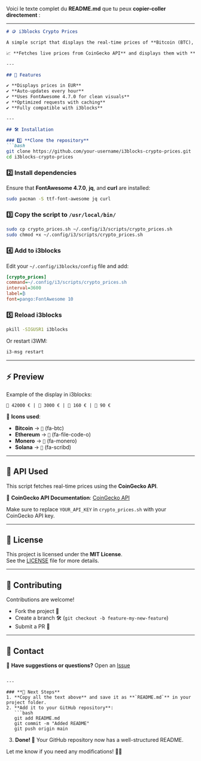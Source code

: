 Voici le texte complet du **README.md** que tu peux **copier-coller directement** :

---

```markdown
# 🪙 i3blocks Crypto Prices

A simple script that displays the real-time prices of **Bitcoin (BTC), Ethereum (ETH), Monero (XMR), and Solana (SOL)** in the **i3blocks bar** under **i3WM**.

📈 **Fetches live prices from CoinGecko API** and displays them with **FontAwesome 4.7.0** icons.

---

## 📌 Features

✔ **Displays prices in EUR**  
✔ **Auto-updates every hour**  
✔ **Uses FontAwesome 4.7.0 for clean visuals**  
✔ **Optimized requests with caching**  
✔ **Fully compatible with i3blocks**

---

## 🛠 Installation

### 1️⃣ **Clone the repository**
```bash
git clone https://github.com/your-username/i3blocks-crypto-prices.git
cd i3blocks-crypto-prices
```

### 2️⃣ **Install dependencies**
Ensure that **FontAwesome 4.7.0**, **jq**, and **curl** are installed:
```bash
sudo pacman -S ttf-font-awesome jq curl
```

### 3️⃣ **Copy the script to `/usr/local/bin/`**
```bash
sudo cp crypto_prices.sh ~/.config/i3/scripts/crypto_prices.sh
sudo chmod +x ~/.config/i3/scripts/crypto_prices.sh
```

### 4️⃣ **Add to i3blocks**
Edit your `~/.config/i3blocks/config` file and add:
```ini
[crypto_prices]
command=~/.config/i3/scripts/crypto_prices.sh
interval=3600
label=₿
font=pango:FontAwesome 10
```

### 5️⃣ **Reload i3blocks**
```bash
pkill -SIGUSR1 i3blocks
```
Or restart i3WM:
```bash
i3-msg restart
```

---

## ⚡ Preview

Example of the display in i3blocks:

```
 42000 € |  3000 € |  160 € |  90 €
```
🔹 **Icons used**:  
- **Bitcoin** → `` (fa-btc)  
- **Ethereum** → `` (fa-file-code-o)  
- **Monero** → `` (fa-monero)  
- **Solana** → `` (fa-scribd)

---

## 🔗 API Used

This script fetches real-time prices using the **CoinGecko API**.

📌 **CoinGecko API Documentation**: [CoinGecko API](https://www.coingecko.com/en/api)

Make sure to replace `YOUR_API_KEY` in `crypto_prices.sh` with your CoinGecko API key.

---

## 📜 License

This project is licensed under the **MIT License**.  
See the [LICENSE](LICENSE) file for more details.

---

## 🚀 Contributing

Contributions are welcome!  
- Fork the project 🍴  
- Create a branch 🛠️ (`git checkout -b feature-my-new-feature`)  
- Submit a PR 🚀  

---

## 📩 Contact

💬 **Have suggestions or questions?** Open an [Issue](https://github.com/your-username/i3blocks-crypto-prices/issues)  
```

---

### **📌 Next Steps**
1. **Copy all the text above** and save it as **`README.md`** in your project folder.
2. **Add it to your GitHub repository**:
   ```bash
   git add README.md
   git commit -m "Added README"
   git push origin main
   ```
3. **Done! 🎉** Your GitHub repository now has a well-structured README.

Let me know if you need any modifications! 🚀😎
